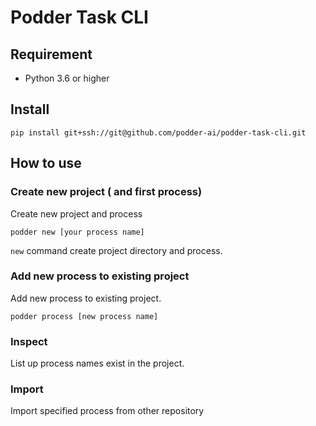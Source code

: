 # Podder Task CLI

## Requirement

* Python 3.6 or higher

## Install

```
pip install git+ssh://git@github.com/podder-ai/podder-task-cli.git
```

## How to use

### Create new project ( and first process)

Create new project and process

```
podder new [your process name]
```

`new` command create project directory and process.

### Add new process to existing project

Add new process to existing project.

```
podder process [new process name]
```

### Inspect

List up process names exist in the project.

### Import

Import specified process from other repository

```

```